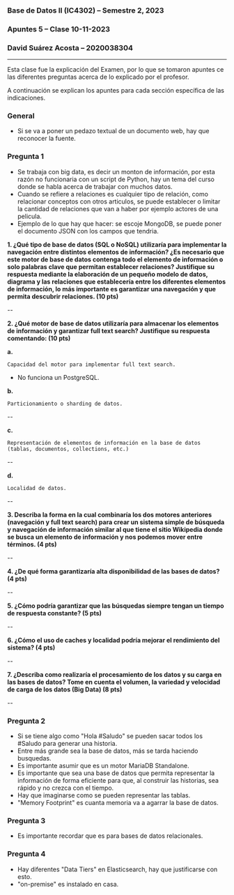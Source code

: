 ### **Base de Datos II (IC4302)** – Semestre 2, 2023
### **Apuntes 5** – Clase 10-11-2023
### David Suárez Acosta – 2020038304
____

Esta clase fue la explicación del Examen, por lo que se tomaron apuntes ce las diferentes preguntas acerca de lo explicado por el profesor.

A continuación se explican los apuntes para cada sección específica de las indicaciones.

### General

- Si se va a poner un pedazo textual de un documento web, hay que reconocer la fuente.

### Pregunta 1

- Se trabaja con big data, es decir un monton de información, por esta razón no funcionaria con un script de Python, hay un tema del curso donde se habla acerca de trabajar con muchos datos.
- Cuando se refiere a relaciones es cualquier tipo de relación, como relacionar conceptos con otros articulos, se puede establecer o limitar la cantidad de relaciones que van a haber por ejemplo actores de una pelicula.
- Ejemplo de lo que hay que hacer: se escoje MongoDB, se puede poner el documento JSON con los campos que tendria.

**1. ¿Qué tipo de base de datos (SQL o NoSQL) utilizaría para implementar la navegación entre distintos elementos de información? ¿Es necesario que este motor de base de datos contenga todo el elemento de información o solo palabras clave que permitan establecer relaciones? Justifique su respuesta mediante la elaboración de un pequeño modelo de datos, diagrama  y las relaciones que establecería entre los diferentes elementos de información, lo más importante es garantizar una navegación y que permita descubrir relaciones. (10 pts)**

--

**2. ¿Qué motor de base de datos utilizaría para almacenar los elementos de información y garantizar full text search? Justifique su respuesta comentando: (10 pts)**

**a.**

    Capacidad del motor para implementar full text search.

- No funciona un PostgreSQL.

**b.** 

    Particionamiento o sharding de datos.

--

**c.**

    Representación de elementos de información en la base de datos (tablas, documentos, collections, etc.)

--

**d.**

    Localidad de datos.

--

**3. Describa la forma en la cual combinaría los dos motores anteriores (navegación y full text search) para crear un sistema simple de búsqueda y navegación de información similar al que tiene el sitio Wikipedia donde se busca un elemento de información y nos podemos mover entre términos. (4 pts)**

--

**4. ¿De qué forma garantizaría alta disponibilidad de las bases de datos? (4 pts)**

--

**5. ¿Cómo podría garantizar que las búsquedas siempre tengan un tiempo de respuesta constante? (5 pts)**

--

**6. ¿Cómo el uso de caches y localidad podría mejorar el rendimiento del sistema? (4 pts)**

--

**7. ¿Describa como realizaría el procesamiento de los datos y su carga en las bases de datos? Tome en cuenta el volumen, la variedad y velocidad de carga de los datos (Big Data) (8 pts)**

--

### Pregunta 2

- Si se tiene algo como "Hola #Saludo" se pueden sacar todos los #Saludo para generar una historia.
- Entre más grande sea la base de datos, más se tarda haciendo busquedas.
- Es importante asumir que es un motor MariaDB Standalone.
- Es importante que sea una base de datos que permita representar la información de forma eficiente para que, al construir las historias, sea rápido y no crezca con el tiempo.
- Hay que imaginarse como se pueden representar las tablas.
- "Memory Footprint" es cuanta memoria va a agarrar la base de datos.

### Pregunta 3

- Es importante recordar que es para bases de datos relacionales.

### Pregunta 4

- Hay diferentes "Data Tiers" en Elasticsearch, hay que justificarse con esto.
- "on-premise" es instalado en casa.